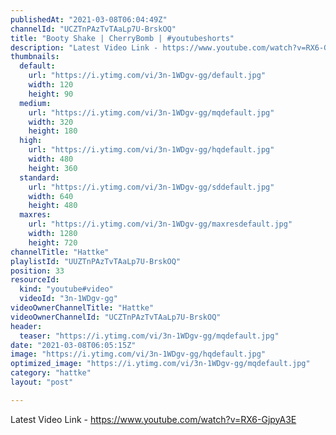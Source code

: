 ```yaml
---
publishedAt: "2021-03-08T06:04:49Z"
channelId: "UCZTnPAzTvTAaLp7U-BrskOQ"
title: "Booty Shake | CherryBomb | #youtubeshorts"
description: "Latest Video Link - https://www.youtube.com/watch?v=RX6-GjpyA3E"
thumbnails:
  default:
    url: "https://i.ytimg.com/vi/3n-1WDgv-gg/default.jpg"
    width: 120
    height: 90
  medium:
    url: "https://i.ytimg.com/vi/3n-1WDgv-gg/mqdefault.jpg"
    width: 320
    height: 180
  high:
    url: "https://i.ytimg.com/vi/3n-1WDgv-gg/hqdefault.jpg"
    width: 480
    height: 360
  standard:
    url: "https://i.ytimg.com/vi/3n-1WDgv-gg/sddefault.jpg"
    width: 640
    height: 480
  maxres:
    url: "https://i.ytimg.com/vi/3n-1WDgv-gg/maxresdefault.jpg"
    width: 1280
    height: 720
channelTitle: "Hattke"
playlistId: "UUZTnPAzTvTAaLp7U-BrskOQ"
position: 33
resourceId:
  kind: "youtube#video"
  videoId: "3n-1WDgv-gg"
videoOwnerChannelTitle: "Hattke"
videoOwnerChannelId: "UCZTnPAzTvTAaLp7U-BrskOQ"
header:
  teaser: "https://i.ytimg.com/vi/3n-1WDgv-gg/mqdefault.jpg"
date: "2021-03-08T06:05:15Z"
image: "https://i.ytimg.com/vi/3n-1WDgv-gg/hqdefault.jpg"
optimized_image: "https://i.ytimg.com/vi/3n-1WDgv-gg/mqdefault.jpg"
category: "hattke"
layout: "post"

---
```

Latest Video Link - https://www.youtube.com/watch?v=RX6-GjpyA3E